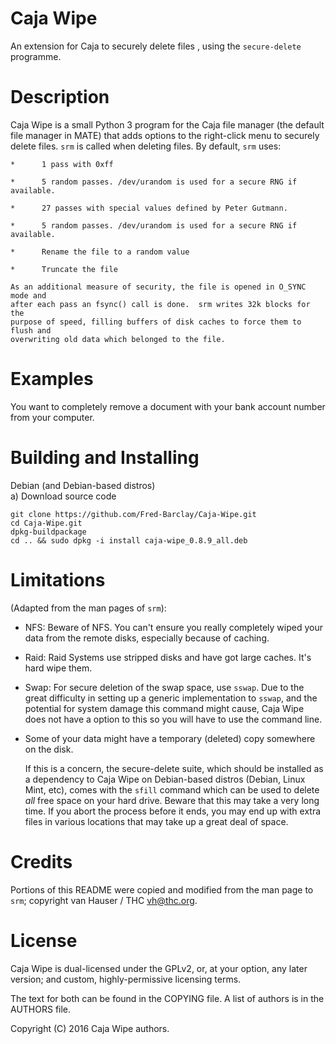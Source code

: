 Caja Wipe
===============

An extension for Caja to securely delete files , using the `secure-delete`
programme.

Description
==============

Caja Wipe is a small Python 3 program for the Caja file manager (the default
file manager in MATE) that adds options to the right-click menu to securely
delete files.
`srm` is called when deleting files. By default, `srm` uses:  
```
*      1 pass with 0xff

*      5 random passes. /dev/urandom is used for a secure RNG if available.

*      27 passes with special values defined by Peter Gutmann.

*      5 random passes. /dev/urandom is used for a secure RNG if available.

*      Rename the file to a random value

*      Truncate the file

As an additional measure of security, the file is opened in O_SYNC mode and
after each pass an fsync() call is done.  srm writes 32k blocks for the
purpose of speed, filling buffers of disk caches to force them to flush and
overwriting old data which belonged to the file.
```

Examples
==============
You want to completely remove a document with your bank
account number from your computer.

Building and Installing
=======================
Debian (and Debian-based distros)  
a) Download source code  
```
git clone https://github.com/Fred-Barclay/Caja-Wipe.git
cd Caja-Wipe.git
dpkg-buildpackage
cd .. && sudo dpkg -i install caja-wipe_0.8.9_all.deb
```


Limitations
==============
(Adapted from the man pages of `srm`):
 - NFS:    Beware of NFS. You can't ensure you really completely wiped your data
from the remote disks, especially because of caching.

 - Raid:   Raid Systems use stripped disks and have got large caches. It's hard
wipe them.

 - Swap: For secure deletion of the swap space, use `sswap`. Due to the great
difficulty in setting up a generic implementation to `sswap`, and the potential
for system damage this command might cause, Caja Wipe does not have a option
to this so you will have to use the command line.

 - Some of your data might have a temporary (deleted) copy somewhere on the
disk.

	If this is a concern, the secure-delete suite, which should be installed as
a dependency to Caja Wipe on Debian-based distros (Debian, Linux Mint, etc),
comes with the `sfill` command which can be used to delete *all* free space on
your hard drive. Beware that this may take a very long time. If you abort the
process before it ends, you may end up with extra files in various locations
that may take up a great deal of space.

Credits
==============
Portions of this README were copied and modified from the man page to `srm`;
copyright van Hauser / THC <vh@thc.org>.

License
==============
Caja Wipe is dual-licensed under the GPLv2, or, at your option, any later
version; and custom, highly-permissive licensing terms.

The text for both can be found in the COPYING file. A list of authors is in the
AUTHORS file.

Copyright (C) 2016 Caja Wipe authors.
